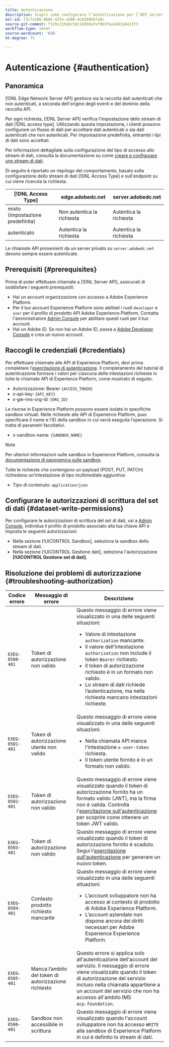 ```yaml
---
title: Autenticazione
description: Scopri come configurare l’autenticazione per l’API server di Adobe Experience Platform Edge Network.
exl-id: 73c7a186-9b85-43fe-a586-4c6260b6fa8c
source-git-commit: f129c215ebc5dc169b9a7ef9b3faa3463ab413f3
workflow-type: tm+mt
source-wordcount: '636'
ht-degree: 7%

---
```


# Autenticazione {#authentication}

## Panoramica

[!DNL Edge Network Server API] gestisce sia la raccolta dati autenticati che non autenticati, a seconda dell&#39;origine degli eventi e del dominio della raccolta API.

Per ogni richiesta, [!DNL Server API] verifica l&#39;impostazione dello stream di dati [!DNL access type]. Utilizzando questa impostazione, i clienti possono configurare un flusso di dati per accettare dati autenticati o sia dati autenticati che non autenticati. Per impostazione predefinita, entrambi i tipi di dati sono accettati.

Per informazioni dettagliate sulla configurazione del tipo di accesso allo stream di dati, consulta la documentazione su come [creare e configurare uno stream di dati](../datastreams/overview.md#create).

Di seguito è riportato un riepilogo del comportamento, basato sulla configurazione dello stream di dati [!DNL Access Type] e sull&#39;endpoint su cui viene ricevuta la richiesta.

| [!DNL Access Type] | edge.adobedc.net | server.adobedc.net |
|-----------------|-------------------------------|-----------------------|
| misto (impostazione predefinita) | Non autentica la richiesta | Autentica la richiesta |
| autenticato | Autentica la richiesta | Autentica la richiesta |

Le chiamate API provenienti da un server privato su `server.adobedc.net` devono sempre essere autenticate.

## Prerequisiti {#prerequisites}

Prima di poter effettuare chiamate a [!DNL Server API], assicurati di soddisfare i seguenti prerequisiti:

* Hai un account organizzazione con accesso a Adobe Experience Platform.
* Per il tuo account Experience Platform sono abilitati i ruoli `developer` e `user` per il profilo di prodotto API Adobe Experience Platform. Contatta l&#39;amministratore [Admin Console](../access-control/home.md) per abilitare questi ruoli per il tuo account.
* Hai un Adobe ID. Se non hai un Adobe ID, passa a [Adobe Developer Console](https://developer.adobe.com/console) e crea un nuovo account.

## Raccogli le credenziali {#credentials}

Per effettuare chiamate alle API di Experience Platform, devi prima completare l&#39;[esercitazione di autenticazione](../landing/api-authentication.md). Il completamento del tutorial di autenticazione fornisce i valori per ciascuna delle intestazioni richieste in tutte le chiamate API di Experience Platform, come mostrato di seguito:

* Autorizzazione: Bearer `{ACCESS_TOKEN}`
* x-api-key: `{API_KEY}`
* x-gw-ims-org-id: `{ORG_ID}`

Le risorse in Experience Platform possono essere isolate in specifiche sandbox virtuali. Nelle richieste alle API di Experience Platform, puoi specificare il nome e l’ID della sandbox in cui verrà eseguita l’operazione. Si tratta di parametri facoltativi.

* x-sandbox-name: `{SANDBOX_NAME}`

>[!NOTE]
>
>Per ulteriori informazioni sulle sandbox in Experience Platform, consulta la [documentazione di panoramica sulle sandbox](../sandboxes/home.md).

Tutte le richieste che contengono un payload (POST, PUT, PATCH) richiedono un’intestazione di tipo multimediale aggiuntiva:

* Tipo di contenuto: `application/json`

## Configurare le autorizzazioni di scrittura del set di dati {#dataset-write-permissions}

Per configurare le autorizzazioni di scrittura del set di dati, vai a [Admin Console](https://adminconsole.adobe.com), individua il profilo di prodotto associato alla tua chiave API e imposta le seguenti autorizzazioni:

* Nella sezione [!UICONTROL Sandbox], seleziona la sandbox dello stream di dati.
* Nella sezione [!UICONTROL Gestione dati], seleziona l&#39;autorizzazione **[!UICONTROL Gestione set di dati]**.

## Risoluzione dei problemi di autorizzazione {#troubleshooting-authorization}

| Codice errore | Messaggio di errore | Descrizione |
| --- | --- | --- |
| `EXEG-0500-401` | Token di autorizzazione non valido | Questo messaggio di errore viene visualizzato in una delle seguenti situazioni:  <ul><li>Valore di intestazione `authorization` mancante.</li><li>Il valore dell&#39;intestazione `authorization` non include il token `Bearer` richiesto.</li><li>Il token di autorizzazione richiesto è in un formato non valido.</li><li>Lo stream di dati richiede l’autenticazione, ma nella richiesta mancano intestazioni richieste.</li></ul> |
| `EXEG-0501-401` | Token di autorizzazione utente non valido | Questo messaggio di errore viene visualizzato in una delle seguenti situazioni: <ul><li>Nella chiamata API manca l&#39;intestazione `x-user-token` richiesta.</li><li>Il token utente fornito è in un formato non valido.</li></ul> |
| `EXEG-0502-401` | Token di autorizzazione non valido | Questo messaggio di errore viene visualizzato quando il token di autorizzazione fornito ha un formato valido (JWT), ma la firma non è valida. Controlla l&#39;[esercitazione sull&#39;autenticazione](../landing/api-authentication.md) per scoprire come ottenere un token JWT valido. |
| `EXEG-0503-401` | Token di autorizzazione non valido | Questo messaggio di errore viene visualizzato quando il token di autorizzazione fornito è scaduto. Segui l&#39;[esercitazione sull&#39;autenticazione](../landing/api-authentication.md) per generare un nuovo token. |
| `EXEG-0504-401` | Contesto prodotto richiesto mancante | Questo messaggio di errore viene visualizzato in una delle seguenti situazioni:  <ul><li>L’account sviluppatore non ha accesso al contesto di prodotto di Adobe Experience Platform.</li><li>L’account aziendale non dispone ancora dei diritti necessari per Adobe Experience Experience Platform.</li></ul> |
| `EXEG-0505-401` | Manca l’ambito del token di autorizzazione richiesto | Questo errore si applica solo all&#39;autenticazione dell&#39;account del servizio. Il messaggio di errore viene visualizzato quando il token di autorizzazione del servizio incluso nella chiamata appartiene a un account del servizio che non ha accesso all&#39;ambito IMS `acp.foundation`. |
| `EXEG-0506-401` | Sandbox non accessibile in scrittura | Questo messaggio di errore viene visualizzato quando l&#39;account sviluppatore non ha accesso `WRITE` alla sandbox di Experience Platform in cui è definito lo stream di dati. |
